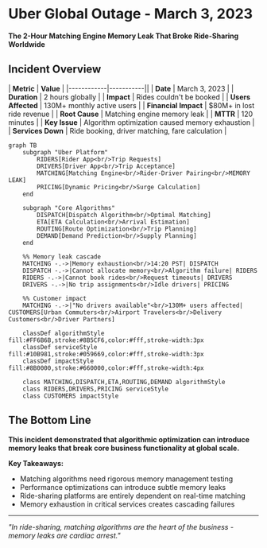 # Uber Global Outage - March 3, 2023

**The 2-Hour Matching Engine Memory Leak That Broke Ride-Sharing Worldwide**

## Incident Overview

| **Metric** | **Value** |
|------------|-----------||
| **Date** | March 3, 2023 |
| **Duration** | 2 hours globally |
| **Impact** | Rides couldn't be booked |
| **Users Affected** | 130M+ monthly active users |
| **Financial Impact** | $80M+ in lost ride revenue |
| **Root Cause** | Matching engine memory leak |
| **MTTR** | 120 minutes |
| **Key Issue** | Algorithm optimization caused memory exhaustion |
| **Services Down** | Ride booking, driver matching, fare calculation |

```mermaid
graph TB
    subgraph "Uber Platform"
        RIDERS[Rider App<br/>Trip Requests]
        DRIVERS[Driver App<br/>Trip Acceptance]
        MATCHING[Matching Engine<br/>Rider-Driver Pairing<br/>MEMORY LEAK]
        PRICING[Dynamic Pricing<br/>Surge Calculation]
    end

    subgraph "Core Algorithms"
        DISPATCH[Dispatch Algorithm<br/>Optimal Matching]
        ETA[ETA Calculation<br/>Arrival Estimation]
        ROUTING[Route Optimization<br/>Trip Planning]
        DEMAND[Demand Prediction<br/>Supply Planning]
    end

    %% Memory leak cascade
    MATCHING -.->|Memory exhaustion<br/>14:20 PST| DISPATCH
    DISPATCH -.->|Cannot allocate memory<br/>Algorithm failure| RIDERS
    RIDERS -.->|Cannot book rides<br/>Request timeouts| DRIVERS
    DRIVERS -.->|No trip assignments<br/>Idle drivers| PRICING

    %% Customer impact
    MATCHING -.->|"No drivers available"<br/>130M+ users affected| CUSTOMERS[Urban Commuters<br/>Airport Travelers<br/>Delivery Customers<br/>Driver Partners]

    classDef algorithmStyle fill:#FF6B6B,stroke:#8B5CF6,color:#fff,stroke-width:3px
    classDef serviceStyle fill:#10B981,stroke:#059669,color:#fff,stroke-width:3px
    classDef impactStyle fill:#8B0000,stroke:#660000,color:#fff,stroke-width:4px

    class MATCHING,DISPATCH,ETA,ROUTING,DEMAND algorithmStyle
    class RIDERS,DRIVERS,PRICING serviceStyle
    class CUSTOMERS impactStyle
```

## The Bottom Line

**This incident demonstrated that algorithmic optimization can introduce memory leaks that break core business functionality at global scale.**

**Key Takeaways:**
- Matching algorithms need rigorous memory management testing
- Performance optimizations can introduce subtle memory leaks
- Ride-sharing platforms are entirely dependent on real-time matching
- Memory exhaustion in critical services creates cascading failures

---

*"In ride-sharing, matching algorithms are the heart of the business - memory leaks are cardiac arrest."*
